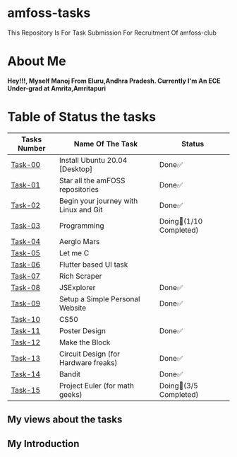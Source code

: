 # amfoss-tasks
This Repository Is For Task Submission For Recruitment Of amfoss-club

# About Me
**Hey!!!, Myself Manoj From Eluru,Andhra Pradesh. Currently I'm An ECE Under-grad at Amrita,Amritapuri**
# Table of Status the tasks 
|**Tasks Number**|**Name Of The Task**|**Status**|
|----|----|----|
[Task-00](https://github.com/DarkHunter1749/amfoss-tasks/tree/dark/task-00)|Install Ubuntu 20.04 [Desktop]|Done✅|
[Task-01](https://github.com/DarkHunter1749/amfoss-tasks/tree/dark/task-01)|Star all the amFOSS repositories|Done✅|
[Task-02](https://github.com/DarkHunter1749/amfoss-tasks/tree/dark/task-02)|Begin your journey with Linux and Git|Done✅|
[Task-03](https://github.com/DarkHunter1749/amfoss-tasks/tree/dark/task-03)|Programming|Doing👀(1/10 Completed)|
[Task-04](https://github.com/DarkHunter1749/amfoss-tasks/tree/dark/task-04)|Aerglo Mars| |
[Task-05](https://github.com/DarkHunter1749/amfoss-tasks/tree/dark/task-05)|Let me C| |
[Task-06](https://github.com/DarkHunter1749/amfoss-tasks/tree/dark/task-06)|Flutter based UI task| |
[Task-07](https://github.com/DarkHunter1749/amfoss-tasks/tree/dark/task-07)|Rich Scraper| |
[Task-08](https://github.com/DarkHunter1749/amfoss-tasks/tree/dark/task-08)|JSExplorer|Done✅|
[Task-09](https://github.com/DarkHunter1749/amfoss-tasks/tree/dark/task-09)|Setup a Simple Personal Website|Done✅|
[Task-10](https://github.com/DarkHunter1749/amfoss-tasks/tree/dark/task-10)|CS50| |
[Task-11](https://github.com/DarkHunter1749/amfoss-tasks/tree/dark/task-11)|Poster Design|Done✅|
[Task-12](https://github.com/DarkHunter1749/amfoss-tasks/tree/dark/task-12)|Make the Block| | 
[Task-13](https://github.com/DarkHunter1749/amfoss-tasks/tree/dark/task-13)|Circuit Design (for Hardware freaks)|Done✅|
[Task-14](https://github.com/DarkHunter1749/amfoss-tasks/tree/dark/task-14)|Bandit|Done✅|
[Task-15](https://github.com/DarkHunter1749/amfoss-tasks/tree/dark/task-15)|Project Euler (for math geeks)|Doing👀(3/5 Completed)|
## My views about the tasks

## My Introduction
